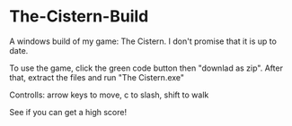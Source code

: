 # The-Cistern-Build
A windows build of my game: The Cistern. I don't promise that it is up to date. 

To use the game, click the green code button then "downlad as zip". After that, extract the files and run "The Cistern.exe" 

Controlls:
arrow keys to move,
c to slash,
shift to walk

See if you can get a high score!
